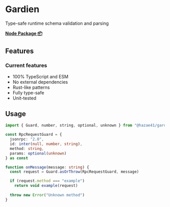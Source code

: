 # Gardien

Type-safe runtime schema validation and parsing

<!-- ```bash
npm i @hazae41/gardien
``` -->

[**Node Package 📦**](https://www.npmjs.com/package/@hazae41/gardien)

## Features

### Current features
- 100% TypeScript and ESM
- No external dependencies
- Rust-like patterns
- Fully type-safe
- Unit-tested

## Usage

```typescript
import { Guard, number, string, optional, unknown } from "@hazae41/gardien"

const RpcRequestGuard = {
  jsonrpc: "2.0",
  id: inter(null, number, string),
  method: string,
  params: optional(unknown)
} as const

function onMessage(message: string) {
  const request = Guard.asOrThrow(RpcRequestGuard, message)

  if (request.method === "example")
    return void example(request)
  
  throw new Error("Unknown method")
}
```
